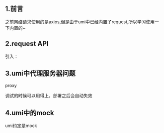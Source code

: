 ## 1.前言

之前网络请求使用的是axios,但是由于umi中已经内置了request,所以学习使用一下内置的~

## 2.request API

引入：

## 3.umi中代理服务器问题

proxy

调试的时候可以用得上，部署之后会自动失效

## 4.umi中的mock

umi约定是mock